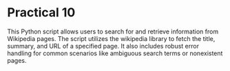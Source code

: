 # Practical 10
This Python script allows users to search for and retrieve information from Wikipedia pages. The script utilizes the wikipedia library to fetch the title, summary, and URL of a specified page. It also includes robust error handling for common scenarios like ambiguous search terms or nonexistent pages.

